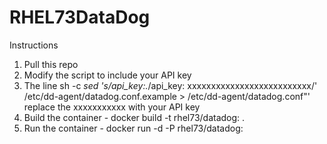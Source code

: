 # RHEL73DataDog
Instructions
1. Pull this repo 
2. Modify the script to include your API key
3. The line sh -c *sed 's/api_key:.*/api_key: xxxxxxxxxxxxxxxxxxxxxxxxxx/' /etc/dd-agent/datadog.conf.example > /etc/dd-agent/datadog.conf"' replace the xxxxxxxxxxx with your API key
4. Build the container - docker build -t rhel73/datadog:<tag> .
5. Run the container - docker run -d -P rhel73/datadog:<tag>

